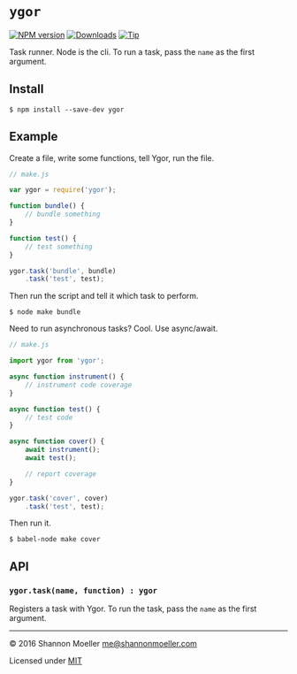 # `ygor`

[![NPM version][npm-img]][npm-url] [![Downloads][downloads-img]][npm-url] [![Tip][amazon-img]][amazon-url]

Task runner. Node is the cli. To run a task, pass the `name` as the first argument.

## Install

    $ npm install --save-dev ygor

## Example

Create a file, write some functions, tell Ygor, run the file.

```js
// make.js

var ygor = require('ygor');

function bundle() {
    // bundle something
}

function test() {
    // test something
}

ygor.task('bundle', bundle)
    .task('test', test);
```

Then run the script and tell it which task to perform.

    $ node make bundle

Need to run asynchronous tasks? Cool. Use async/await.

```js
// make.js

import ygor from 'ygor';

async function instrument() {
    // instrument code coverage
}

async function test() {
    // test code
}

async function cover() {
    await instrument();
    await test();

    // report coverage
}

ygor.task('cover', cover)
    .task('test', test);
```

Then run it.

    $ babel-node make cover

## API

### `ygor.task(name, function) : ygor`

Registers a task with Ygor. To run the task, pass the `name` as the first argument.

----

© 2016 Shannon Moeller <me@shannonmoeller.com>

Licensed under [MIT](http://shannonmoeller.com/mit.txt)

[amazon-img]:    https://img.shields.io/badge/amazon-tip_jar-yellow.svg?style=flat-square
[amazon-url]:    https://www.amazon.com/gp/registry/wishlist/1VQM9ID04YPC5?sort=universal-price
[downloads-img]: http://img.shields.io/npm/dm/ygor.svg?style=flat-square
[npm-img]:       http://img.shields.io/npm/v/ygor.svg?style=flat-square
[npm-url]:       https://npmjs.org/package/ygor
